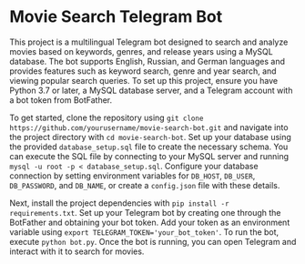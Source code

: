 # Movie Search Telegram Bot

This project is a multilingual Telegram bot designed to search and analyze movies based on keywords, genres, and release years using a MySQL database. The bot supports English, Russian, and German languages and provides features such as keyword search, genre and year search, and viewing popular search queries. To set up this project, ensure you have Python 3.7 or later, a MySQL database server, and a Telegram account with a bot token from BotFather. 

To get started, clone the repository using `git clone https://github.com/yourusername/movie-search-bot.git` and navigate into the project directory with `cd movie-search-bot`. Set up your database using the provided `database_setup.sql` file to create the necessary schema. You can execute the SQL file by connecting to your MySQL server and running `mysql -u root -p < database_setup.sql`. Configure your database connection by setting environment variables for `DB_HOST`, `DB_USER`, `DB_PASSWORD`, and `DB_NAME`, or create a `config.json` file with these details.

Next, install the project dependencies with `pip install -r requirements.txt`. Set up your Telegram bot by creating one through the BotFather and obtaining your bot token. Add your token as an environment variable using `export TELEGRAM_TOKEN='your_bot_token'`. To run the bot, execute `python bot.py`. Once the bot is running, you can open Telegram and interact with it to search for movies.
